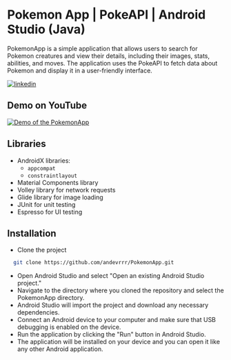 
# Pokemon App | PokeAPI | Android Studio (Java)

PokemonApp is a simple application that allows users to search for Pokemon creatures and view their details, including their images, stats, abilities, and moves. The application uses the PokeAPI to fetch data about Pokemon and display it in a user-friendly interface.


[![linkedin](https://img.shields.io/badge/linkedin-0A66C2?style=for-the-badge&logo=linkedin&logoColor=white)](https://www.linkedin.com/in/antonkuch/)



## Demo on YouTube

[![Demo of the PokemonApp](https://i.ytimg.com/vi/u8lV5N-N-3Y/maxresdefault.jpg)](https://www.youtube.com/watch?v=u8lV5N-N-3Y)


## Libraries

- AndroidX libraries:
  - `appcompat`
  - `constraintlayout`
- Material Components library
- Volley library for network requests
- Glide library for image loading
- JUnit for unit testing
- Espresso for UI testing

## Installation

- Clone the project

```bash
  git clone https://github.com/andevrrr/PokemonApp.git
```

- Open Android Studio and select "Open an existing Android Studio project."
- Navigate to the directory where you cloned the repository and select the PokemonApp directory.
- Android Studio will import the project and download any necessary dependencies.
- Connect an Android device to your computer and make sure that USB debugging is enabled on the device.
- Run the application by clicking the "Run" button in Android Studio.
- The application will be installed on your device and you can open it like any other Android application.
